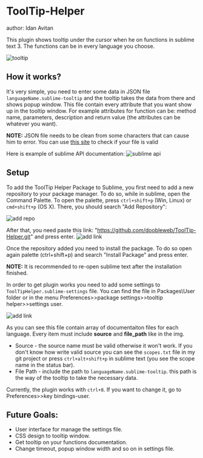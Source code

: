 # ToolTip-Helper

author: Idan Avitan

This plugin shows tooltip under the cursor when he on functions in sublime text 3.
The functions can be in every language you choose.

<img src="http://s29.postimg.org/uer06xm9j/tooltip.png" alt="tooltip">

## How it works?
It's very simple, you need to enter some data in JSON file <code>languageName.sublime-tooltip</code> and the tooltip takes the data from there and shows popup window.
This file contain every attribute that you want show up in the tooltip window. For example attributes for function can be: method name, parameters, description and return value (the attributes can be whatever you want).

<b>NOTE:</b> JSON file needs to be clean from some characters that can cause him to error. 
You can use <a href="http://jsonlint.com/">this site</a> to check if your file is valid

Here is example of sublime API documentation:
<img src="http://s12.postimg.org/esn9ep0jx/doc_example.png" alt="sublime api">

## Setup
To add the ToolTip Helper Package to Sublime, you first need to add a new repository to your package manager. To do so, while in sublime, open the Command Palette. To open the palette, press <code>ctrl+shift+p</code> (Win, Linux) or <code>cmd+shift+p</code> (OS X).
There, you should search "Add Repository": 

<img src="http://s12.postimg.org/iv5k5nwul/add_repo.png" alt="add repo">

After that, you need paste this link: "https://github.com/doobleweb/ToolTip-Helper.git" and press enter.
<img src="http://s9.postimg.org/vu5pvg467/url_dooble.png" alt="add link">

Once the repository added you need to install the package. To do so open again palette (ctrl+shift+p) and search "Install Package" and press enter.

<b>NOTE:</b> It is recommended to re-open sublime text after the installation finished.

In order to get plugin works you need to add some settings to <code>ToolTipHelper.sublime-settings</code> file.
You can find the file in Packages\User folder or in the menu Preferences>>package settings>>tooltip helper>>settings user.

<img src="http://s7.postimg.org/br0r44z7f/settings_file.png" alt="add link">

As you can see this file contain array of documentaiton files for each language.
Every item must include <b>source</b> and <b>file_path</b> like in the img.

<ul>
  <li> Source - the source name must be valid otherwise it won't work. If you don't know how write valid source you can see the <code>scopes.txt</code> file in my git project or press <code>ctrl+alt+shift+p</code> in sublime text (you see the scope name in the status bar).
  <li> File Path - include the path to <code>languageName.sublime-tooltip</code>. this path is the way of the tooltip to take the necessary data.
</ul>

Currently, the plugin works with <code>ctrl+8</code>. If you want to change it,  go to Preferences>>key bindings-user.

## Future Goals:
<ul> 
  <li> User interface for manage the settings file.
  <li> CSS design to tooltip window.
  <li> Get tooltip on your functions documentation.
  <li> Change timeout, popup window width and so on in settings file.
</ul>
